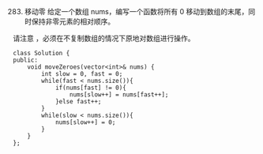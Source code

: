 283. 移动零
给定一个数组 nums，编写一个函数将所有 0 移动到数组的末尾，同时保持非零元素的相对顺序。

请注意 ，必须在不复制数组的情况下原地对数组进行操作。

	class Solution {
	public:
	    void moveZeroes(vector<int>& nums) {
	        int slow = 0, fast = 0;
	        while(fast < nums.size()){
	            if(nums[fast] != 0){
	                nums[slow++] = nums[fast++];
	            }else fast++;
	        }
	        while(slow < nums.size()){
	            nums[slow++] = 0;
	        }
	    }
	};